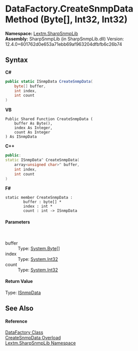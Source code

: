 # DataFactory.CreateSnmpData Method (Byte[], Int32, Int32)
 

**Namespace:**&nbsp;<a href="N_Lextm_SharpSnmpLib">Lextm.SharpSnmpLib</a><br />**Assembly:**&nbsp;SharpSnmpLib (in SharpSnmpLib.dll) Version: 12.4.0+601762d0e653a71ebb69af963204dfbfb6c26b74

## Syntax

**C#**<br />
``` C#
public static ISnmpData CreateSnmpData(
	byte[] buffer,
	int index,
	int count
)
```

**VB**<br />
``` VB
Public Shared Function CreateSnmpData ( 
	buffer As Byte(),
	index As Integer,
	count As Integer
) As ISnmpData
```

**C++**<br />
``` C++
public:
static ISnmpData^ CreateSnmpData(
	array<unsigned char>^ buffer, 
	int index, 
	int count
)
```

**F#**<br />
``` F#
static member CreateSnmpData : 
        buffer : byte[] * 
        index : int * 
        count : int -> ISnmpData 

```


#### Parameters
&nbsp;<dl><dt>buffer</dt><dd>Type: <a href="https://docs.microsoft.com/dotnet/api/system.byte" target="_blank" rel="noopener noreferrer">System.Byte</a>[]<br /></dd><dt>index</dt><dd>Type: <a href="https://docs.microsoft.com/dotnet/api/system.int32" target="_blank" rel="noopener noreferrer">System.Int32</a><br /></dd><dt>count</dt><dd>Type: <a href="https://docs.microsoft.com/dotnet/api/system.int32" target="_blank" rel="noopener noreferrer">System.Int32</a><br /></dd></dl>

#### Return Value
Type: <a href="T_Lextm_SharpSnmpLib_ISnmpData">ISnmpData</a>

## See Also


#### Reference
<a href="T_Lextm_SharpSnmpLib_DataFactory">DataFactory Class</a><br /><a href="Overload_Lextm_SharpSnmpLib_DataFactory_CreateSnmpData">CreateSnmpData Overload</a><br /><a href="N_Lextm_SharpSnmpLib">Lextm.SharpSnmpLib Namespace</a><br />